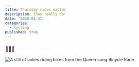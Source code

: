 ```yaml
---
title: Thursday rides matter
description: They really do!
date: '2025-01-31'
categories:
  - cycling
published: true
---
```


### 🚴🏻‍♂️

<img src="./thursday-rides/thursday-rides-matter.jpeg" alt="A still of ladies riding bikes from the Queen song Bicycle Race">
